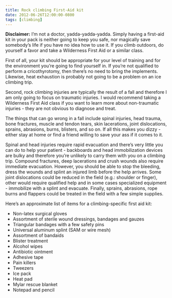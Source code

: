 ```yaml
---
title: Rock climbing First-Aid kit
date: 2012-06-26T12:00:00-0800
tags: [climbing]
---
```

**Disclaimer:** I’m not a doctor, yadda-yadda-yadda. Simply having a first-aid kit in your pack is neither going to keep you safe, nor magically save somebody’s life if you have no idea how to use it. If you climb outdoors, do yourself a favor and take a Wilderness First Aid or a similar class.

First of all, your kit should be appropriate for your level of training and for the environment you’re going to find yourself in. If you’re not qualified to perform a cricothyrotomy, then there’s no need to bring the implements. Likewise, heat exhaustion is probably not going to be a problem on an ice climbing trip.

Second, rock climbing injuries are typically the result of a fall and therefore I am only going to focus on traumatic injuries. I would recommend taking a Wilderness First Aid class if you want to learn more about non-traumatic injuries - they are not obvious to diagnose and treat.

The things that can go wrong in a fall include spinal injuries, head trauma, bone fractures, muscle and tendon tears, skin lacerations, joint dislocations, sprains, abrasions, burns, blisters, and so on. If all this makes you dizzy - either stay at home or find a friend willing to save your ass if it comes to it.

Spinal and head injuries require rapid evacuation and there’s very little you can do to help your patient - backboards and head
immobilization devices are bulky and therefore you’re unlikely to carry them with you on a climbing trip. Compound fractures, deep lacerations and crush wounds also require immediate evacuation. However, you should be able to stop the bleeding, dress the wounds and splint an injured limb before the help arrives. Some joint dislocations could be reduced in the field (e.g.: shoulder or finger), other would require qualified help and in some cases specialized equipment - immobilize with a splint and evacuate. Finally, sprains, abrasions, rope burns and flappers could be treated in the field with a few simple supplies.

Here’s an approximate list of items for a climbing-specific first aid kit:

- Non-latex surgical gloves
- Assortment of sterile wound dressings, bandages and gauzes
- Triangular bandages with a few safety pins
- Universal aluminum splint (SAM or wire mesh)
- Assortment of bandaids
- Blister treatment
- Alcohol wipes
- Antibiotic ointment
- Adhesive tape
- Pain killers
- Tweezers
- Ice pack
- Heat pad
- Mylar rescue blanket
- Notepad and pencil

